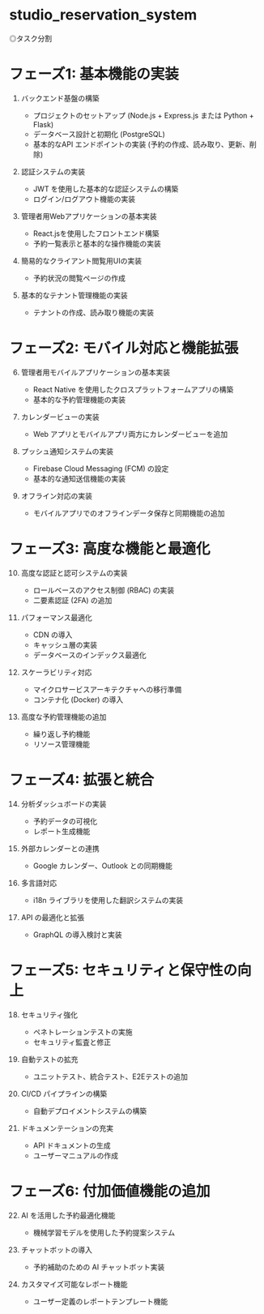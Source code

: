 # studio_reservation_system

◎タスク分割
# フェーズ1: 基本機能の実装

1. バックエンド基盤の構築
   - プロジェクトのセットアップ (Node.js + Express.js または Python + Flask)
   - データベース設計と初期化 (PostgreSQL)
   - 基本的なAPI エンドポイントの実装 (予約の作成、読み取り、更新、削除)

2. 認証システムの実装
   - JWT を使用した基本的な認証システムの構築
   - ログイン/ログアウト機能の実装

3. 管理者用Webアプリケーションの基本実装
   - React.jsを使用したフロントエンド構築
   - 予約一覧表示と基本的な操作機能の実装

4. 簡易的なクライアント閲覧用UIの実装
   - 予約状況の閲覧ページの作成

5. 基本的なテナント管理機能の実装
   - テナントの作成、読み取り機能の実装

# フェーズ2: モバイル対応と機能拡張

6. 管理者用モバイルアプリケーションの基本実装
   - React Native を使用したクロスプラットフォームアプリの構築
   - 基本的な予約管理機能の実装

7. カレンダービューの実装
   - Web アプリとモバイルアプリ両方にカレンダービューを追加

8. プッシュ通知システムの実装
   - Firebase Cloud Messaging (FCM) の設定
   - 基本的な通知送信機能の実装

9. オフライン対応の実装
   - モバイルアプリでのオフラインデータ保存と同期機能の追加

# フェーズ3: 高度な機能と最適化

10. 高度な認証と認可システムの実装
    - ロールベースのアクセス制御 (RBAC) の実装
    - 二要素認証 (2FA) の追加

11. パフォーマンス最適化
    - CDN の導入
    - キャッシュ層の実装
    - データベースのインデックス最適化

12. スケーラビリティ対応
    - マイクロサービスアーキテクチャへの移行準備
    - コンテナ化 (Docker) の導入

13. 高度な予約管理機能の追加
    - 繰り返し予約機能
    - リソース管理機能

# フェーズ4: 拡張と統合

14. 分析ダッシュボードの実装
    - 予約データの可視化
    - レポート生成機能

15. 外部カレンダーとの連携
    - Google カレンダー、Outlook との同期機能

16. 多言語対応
    - i18n ライブラリを使用した翻訳システムの実装

17. API の最適化と拡張
    - GraphQL の導入検討と実装

# フェーズ5: セキュリティと保守性の向上

18. セキュリティ強化
    - ペネトレーションテストの実施
    - セキュリティ監査と修正

19. 自動テストの拡充
    - ユニットテスト、統合テスト、E2Eテストの追加

20. CI/CD パイプラインの構築
    - 自動デプロイメントシステムの構築

21. ドキュメンテーションの充実
    - API ドキュメントの生成
    - ユーザーマニュアルの作成

# フェーズ6: 付加価値機能の追加

22. AI を活用した予約最適化機能
    - 機械学習モデルを使用した予約提案システム

23. チャットボットの導入
    - 予約補助のための AI チャットボット実装

24. カスタマイズ可能なレポート機能
    - ユーザー定義のレポートテンプレート機能
